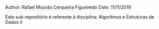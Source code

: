 Author: Rafael Mourão Cerqueira Figueiredo
Date: 11/11/2019

Este sub-repositório é referente à disciplina: Algoritmos e Estruturas de Dados II
